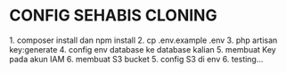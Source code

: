 <h1> CONFIG SEHABIS CLONING </h1>
1. composer install dan npm install
2. cp .env.example .env
3. php artisan key:generate
4. config env database ke database kalian
5. membuat Key pada akun IAM
6. membuat S3 bucket
5. config S3 di env
6. testing...
